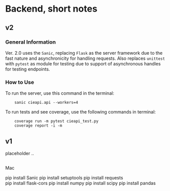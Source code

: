 # Backend, short notes

## v2

### General Information

Ver. 2.0 uses the `Sanic`, replacing `Flask` as the server framework due to the fast nature and asynchronicity for
handling requests. Also replaces `unittest` with `pytest` as module for testing due to support of asynchronous handles
for testing endpoints.

### How to Use

To run the server, use this command in the terminal:
```
    sanic cieapi.api --workers=4
```

To run tests and see coverage, use the following commands in terminal:
```
    coverage run -m pytest cieapi_test.py
    coverage report -i -m
```

## v1

placeholder ..

## 

Mac

 pip install Sanic 
 pip install setuptools 
 pip install requests    
 pip install flask-cors
 pip install numpy
 pip install scipy
 pip install pandas
